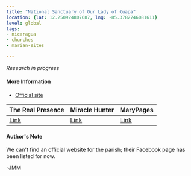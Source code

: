 ```yaml
---
title: "National Sanctuary of Our Lady of Cuapa"
location: {lat: 12.250924807687, lng: -85.3782746081611}
level: global
tags:
- nicaragua
- churches
- marian-sites

---
```



_Research in progress_

#### More Information

* [Official site](https://www.facebook.com/SDVirgendeCuapa)


| The Real Presence | Miracle Hunter | MaryPages |
| --- | --- | --- |
| [Link](http://www.therealpresence.org/eucharst/misc/BVM/16_CUAPA_60x96.pdf) | [Link](http://www.miraclehunter.com/marian_apparitions/approved_apparitions/cuapa/index.html) | [Link](https://www.marypages.com/our-lady-of-cuapa-also-known-as-our-lady-of-nicaragua-en.html) |




#### Author's Note

We can't find an official website for the parish; their Facebook page has been listed for now.

-JMM




